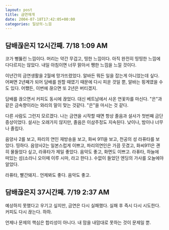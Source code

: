 ```yaml
---
layout: post
title: 금연재개
date: 2004-07-18T17:42:05+00:00
categories: 일상의-느낌
---
```

<h2>담배끊은지 12시간째. 7/18 1:09 AM</h2>

코가 뻥뚫린 느낌이다. 머리는 약간 무겁고, 띵한 느낌이다. 아직 완전히 띵띵한 느낌에 다다르지는 않았다. 내일 아침이면 너무 맑아서 쨍한 느낌을 느낄 것이다.

이년간의 금연생활을 2월에 망가뜨렸었다. 알바든 뭐든 일을 잡는게 아니었는데 싶다. 어쩌면 2년째가 되어 담배를 원할 때였기 때문에 다시 피운 것일 뿐, 알바는 핑계였을 수 도 있다. 어쨌든, 이번에 끊으면 또 2년은 버티겠지.

담배를 끊으면서 커피도 동시에 끊었다. 대신 베트남에서 사온 연꽃차를 마신다. "은"과 같은 금속향이라는 와리의 말이 맞는 것같다. "은"을 마시는 것 같다.

다른 사람도 그런지 모르겠다. 나는 금연을 시작할 때면 항상 졸음과 설사가 첫번째 금단 증상이었다. 설사는 오래가지 않지만, 졸음은 이삼주정도 지속된다. 낮이나, 밤이나 너무나 졸립다.

음양사 2를 보고, 파리의 연인 재방송을 보고, 화씨 911을 보고, 천공의 성 라퓨타를 보았다. 띵하다. 음양사2는 일본스럽게 이쁘고, 파리의연인은 가끔 웃겼고, 화씨911은 괜히 물들었다 싶고, 라퓨타가 제일 좋았다. 음악도 좋고, 화면도 이쁘고. 라퓨타, 하늘에 떠있는 섬(소라니 오이떼 이루 시마, 라고 한다.). 수없이 들었던 엔딩의 가사를 오늘에야 알았다.

라퓨타, 빨간돼지.. 언제봐도 좋다. 음악도 좋고.

<h2>담배끊은지 37시간째. 7/19 2:37 AM</h2>

예상하지 못했다고 우기고 싶지만, 금연은 다시 실패했다. 실패 후 즉시 다시 시도한다. 커피도 다시 끊는다. 하하.

언제나 문제의 핵심은 합리성이 아니다. 내 맘을 내맘대로 못하는 것이 문제일 뿐.
